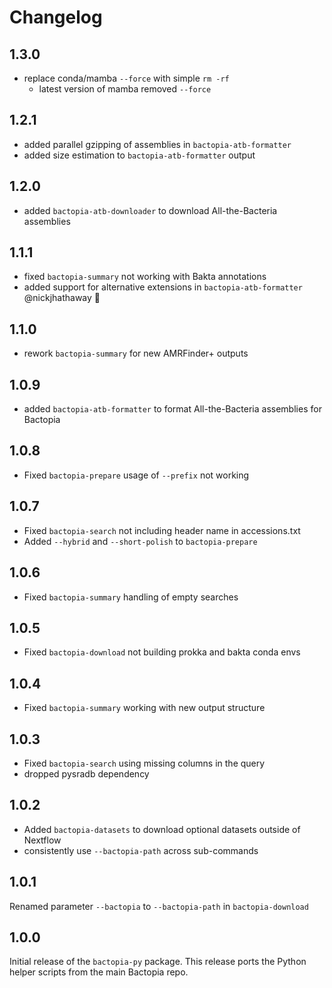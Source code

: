 # Changelog

## 1.3.0

- replace conda/mamba `--force` with simple `rm -rf`
  - latest version of mamba removed `--force`

## 1.2.1

- added parallel gzipping of assemblies in `bactopia-atb-formatter`
- added size estimation to `bactopia-atb-formatter` output

## 1.2.0

- added `bactopia-atb-downloader` to download All-the-Bacteria assemblies

## 1.1.1

- fixed `bactopia-summary` not working with Bakta annotations
- added support for alternative extensions in `bactopia-atb-formatter` @nickjhathaway 🎉

## 1.1.0

- rework `bactopia-summary` for new AMRFinder+ outputs

## 1.0.9

- added `bactopia-atb-formatter` to format All-the-Bacteria assemblies for Bactopia

## 1.0.8

- Fixed `bactopia-prepare` usage of `--prefix` not working

## 1.0.7

- Fixed `bactopia-search` not including header name in accessions.txt
- Added `--hybrid` and `--short-polish` to `bactopia-prepare`

## 1.0.6

- Fixed `bactopia-summary` handling of empty searches

## 1.0.5

- Fixed `bactopia-download` not building prokka and bakta conda envs

## 1.0.4

- Fixed `bactopia-summary` working with new output structure

## 1.0.3

- Fixed `bactopia-search` using missing columns in the query
- dropped pysradb dependency

## 1.0.2

- Added `bactopia-datasets` to download optional datasets outside of Nextflow
- consistently use `--bactopia-path` across sub-commands

## 1.0.1

Renamed parameter `--bactopia` to `--bactopia-path` in `bactopia-download`

## 1.0.0

Initial release of the `bactopia-py` package. This release ports the Python helper scripts from the main Bactopia repo.
